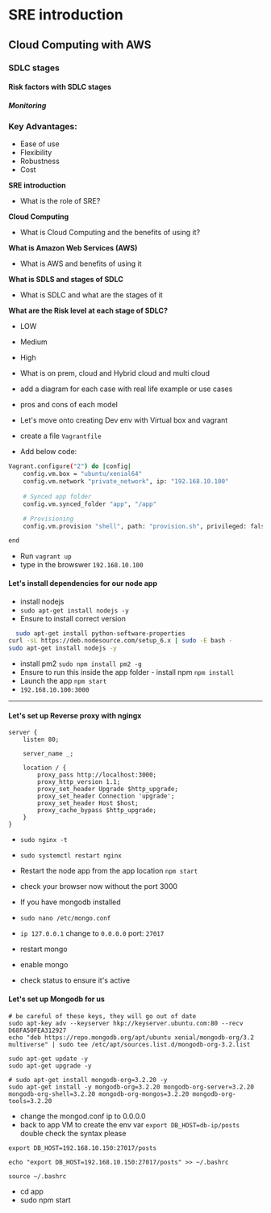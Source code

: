 # SRE introduction 
## Cloud Computing with AWS
### SDLC stages
#### Risk factors with SDLC stages
##### Monitoring

### Key Advantages:
- Ease of use
- Flexibility
- Robustness
- Cost

**SRE introduction**
- What is the role of SRE?




**Cloud Computing**
- What is Cloud Computing and the benefits of using it?


**What is Amazon Web Services (AWS)**
- What is AWS and benefits of using it



**What is SDLS and stages of SDLC**
- What is SDLC and what are the stages of it

**What are the Risk level at each stage of SDLC?**
- LOW
- Medium
- High

- What is on prem, cloud and Hybrid cloud and multi cloud
- add a diagram for each case with real life example or use cases
- pros and cons of each model

- Let's move onto creating Dev env with Virtual box and vagrant
- create a file `Vagrantfile`
- Add below code:
```bash
Vagrant.configure("2") do |config|
    config.vm.box = "ubuntu/xenial64"
    config.vm.network "private_network", ip: "192.168.10.100"
    
    # Synced app folder
    config.vm.synced_folder "app", "/app"

    # Provisioning
    config.vm.provision "shell", path: "provision.sh", privileged: false

end
```
- Run `vagrant up`
- type in the browswer `192.168.10.100`

#### Let's install dependencies for our node app
- install nodejs
- `sudo apt-get install nodejs -y`
- Ensure to install correct version
```bash
  sudo apt-get install python-software-properties
curl -sL https://deb.nodesource.com/setup_6.x | sudo -E bash -
sudo apt-get install nodejs -y
```

- install pm2
`sudo npm install pm2 -g`
- Ensure to run this inside the app folder - install npm `npm install`
- Launch the app `npm start`
- `192.168.10.100:3000`
-----------------------------------


#### Let's set up Reverse proxy with ngingx
```
server {
    listen 80;

    server_name _;

    location / {
        proxy_pass http://localhost:3000;      
        proxy_http_version 1.1;
        proxy_set_header Upgrade $http_upgrade;
        proxy_set_header Connection 'upgrade'; 
        proxy_set_header Host $host;
        proxy_cache_bypass $http_upgrade;      
    }
}
```
- `sudo nginx -t`
- `sudo systemctl restart nginx`
- Restart the node app from the app location `npm start`
- check your browser now without the port 3000

- If you have mongodb installed 
- `sudo nano /etc/mongo.conf`
- `ip 127.0.0.1` change to `0.0.0.0` port: `27017`
- restart mongo
- enable mongo
- check status to ensure it's active 

#### Let's set up Mongodb for us
```
# be careful of these keys, they will go out of date
sudo apt-key adv --keyserver hkp://keyserver.ubuntu.com:80 --recv D68FA50FEA312927
echo "deb https://repo.mongodb.org/apt/ubuntu xenial/mongodb-org/3.2 multiverse" | sudo tee /etc/apt/sources.list.d/mongodb-org-3.2.list

sudo apt-get update -y
sudo apt-get upgrade -y

# sudo apt-get install mongodb-org=3.2.20 -y
sudo apt-get install -y mongodb-org=3.2.20 mongodb-org-server=3.2.20 mongodb-org-shell=3.2.20 mongodb-org-mongos=3.2.20 mongodb-org-tools=3.2.20
```

- change the mongod.conf ip to 0.0.0.0
- back to app VM to create the env var `export DB_HOST=db-ip/posts` double check the syntax please
```
export DB_HOST=192.168.10.150:27017/posts

echo "export DB_HOST=192.168.10.150:27017/posts" >> ~/.bashrc

source ~/.bashrc
```
- cd app
- sudo npm start